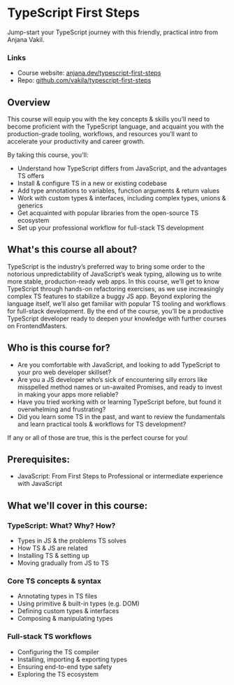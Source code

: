 # TypeScript First Steps

Jump-start your TypeScript journey with this friendly, practical intro from Anjana Vakil.

### Links

- Course website: [anjana.dev/typescript-first-steps](https://anjana.dev/typescript-first-steps)
- Repo: [github.com/vakila/typescript-first-steps](https://github.com/vakila/typescript-first-steps)


## Overview
  This course will equip you with the key concepts & skills you’ll need to become proficient with the TypeScript language, and acquaint you with the production-grade tooling, workflows, and resources you’ll want to accelerate your productivity and career growth.


By taking this course, you'll:
  - Understand how TypeScript differs from JavaScript, and the advantages TS offers
  - Install & configure TS in a new or existing codebase
  - Add type annotations to variables, function arguments & return values
  - Work with custom types & interfaces, including complex types, unions & generics
  - Get acquainted with popular libraries from the open-source TS ecosystem
  - Set up your professional workflow for full-stack TS development

## What's this course all about? 
  TypeScript is the industry’s preferred way to bring some order to the notorious unpredictability of JavaScript’s weak typing, allowing us to write more stable, production-ready web apps. In this course, we’ll get to know TypeScript through hands-on refactoring exercises, as we use increasingly complex TS features to stabilize a buggy JS app. Beyond exploring the language itself, we’ll also get familiar with popular TS tooling and workflows for full-stack development. By the end of the course, you’ll be a productive TypeScript developer ready to deepen your knowledge with further courses on FrontendMasters.

## Who is this course for?

- Are you comfortable with JavaScript, and looking to add TypeScript to your pro web developer skillset?
- Are you a JS developer who’s sick of encountering silly errors like misspelled method names or un-awaited Promises, and ready to invest in making your apps more reliable?
- Have you tried working with or learning TypeScript before, but found it overwhelming and frustrating?
- Did you learn some TS in the past, and want to review the fundamentals and learn practical tools & workflows for TS development?
	
If any or all of those are true, this is the perfect course for you!

## Prerequisites:

- JavaScript: From First Steps to Professional or intermediate experience with JavaScript
	
## What we'll cover in this course: 

### TypeScript: What? Why? How?

- Types in JS & the problems TS solves
- How TS & JS are related
- Installing TS & setting up
- Moving gradually from JS to TS


### Core TS concepts & syntax

- Annotating types in TS files
- Using primitive & built-in types (e.g. DOM)
- Defining custom types & interfaces
- Composing & manipulating types

### Full-stack TS workflows

- Configuring the TS compiler
- Installing, importing & exporting types
- Ensuring end-to-end type safety
- Exploring the TS ecosystem

